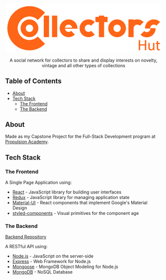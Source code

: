 <div align="center">
  <a href="https://collectorshut.herokuapp.com/" target="_blank">
    <img src="public/img/logo-horizontal.png" width="600">
  </a>
  <p>A social network for collectors to share and display interests on novelty, vintage and all other types of collections</p>
</div>




## Table of Contents ##
- [About](#about)
- [Tech Stack](#tech-stack)
  - [The Frontend](#the-frontend)
  - [The Backend](#the-backend)


## About ##

Made as my Capstone Project for the Full-Stack Development program at <a href="https://propulsionacademy.com/" target="_blank">Propulsion Academy</a>.


## Tech Stack ##

### The Frontend ###

A Single Page Application using:

- <a href="https://reactjs.org/" target="_blank">React</a> - JavaScript library for building user interfaces
- <a href="https://redux.js.org/" target="_blank">Redux</a> - JavaScript library for managing application state
- <a href="http://www.material-ui.com/#/" target="_blank">Material-UI</a> - React components that implement Google's Material Design
- <a href="https://www.styled-components.com/" target="_blank">styled-components</a> - Visual primitives for the component age

### The Backend ###

<a href="https://github.com/GoPerdomo/collectors_hut-api" target="_blank">Backend Repository</a>

A RESTful API using:

- <a href="https://nodejs.org/en/" target="_blank">Node.js</a> - JavaScript on the server-side
- <a href="https://expressjs.com/" target="_blank">Express</a> - Web Framework for Node.js
- <a href="http://mongoosejs.com/" target="_blank">Mongoose</a> - MongoDB Object Modeling for Node.js
- <a href="https://www.mongodb.com/" target="_blank">MongoDB</a> - NoSQL Database
